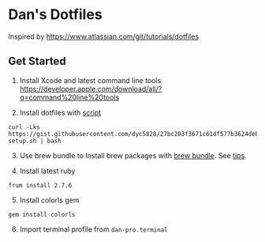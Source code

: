 # Dan's Dotfiles
Inspired by https://www.atlassian.com/git/tutorials/dotfiles

## Get Started 

1. Install Xcode and latest command line tools
https://developer.apple.com/download/all/?q=command%20line%20tools

2. Install dotfiles with [script](https://gist.githubusercontent.com/dyc5828/27bc203f3671c61df577b3624debf89f)
```
curl -Lks https://gist.githubusercontent.com/dyc5828/27bc203f3671c61df577b3624debf89f/raw/e602115bc5509b955fa81fef59f7fa9e7532b872/dotfiles-setup.sh | bash
```

3. Use brew bundle to Install brew packages with [brew bundle](https://github.com/Homebrew/homebrew-bundle). See [tips](https://gist.github.com/ChristopherA/a579274536aab36ea9966f301ff14f3f).

4. Install latest ruby
```
frum install 2.7.6
```

5. Install colorls gem
```
gem install colorls
```

6. Import terminal profile from `dan-pro.terminal`
